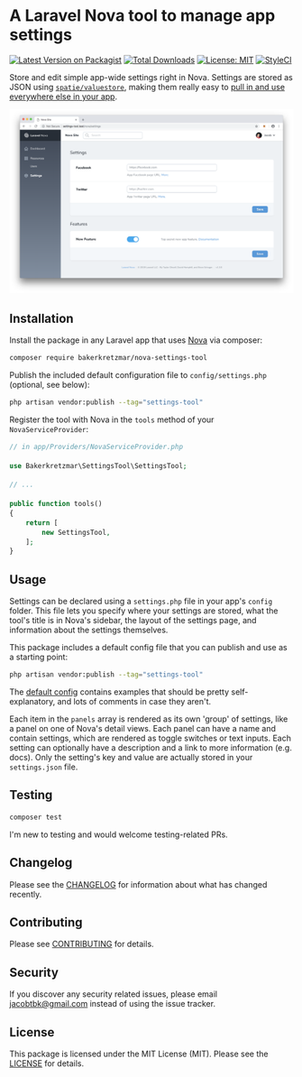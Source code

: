 A Laravel Nova tool to manage app settings
==========================================

[![Latest Version on Packagist](https://img.shields.io/packagist/v/bakerkretzmar/nova-settings-tool.svg?style=flat-square)](https://packagist.org/packages/bakerkretzmar/nova-settings-tool)
[![Total Downloads](https://img.shields.io/packagist/dt/bakerkretzmar/nova-settings-tool.svg?style=flat-square)](https://packagist.org/packages/bakerkretzmar/nova-settings-tool)
[![License: MIT](https://img.shields.io/badge/License-MIT-yellow.svg?style=flat-square)](https://opensource.org/licenses/MIT)
[![StyleCI](https://github.styleci.io/repos/165178010/shield?branch=master)](https://github.styleci.io/repos/165178010)<!-- Coverage?? -->

Store and edit simple app-wide settings right in Nova. Settings are stored as JSON using [`spatie/valuestore`](https://github.com/spatie/valuestore), making them really easy to [pull in and use everywhere else in your app](https://laravel-news.com/global-application-settings).

![Settings Tool screenshot](settings-tool.png)

## Installation

Install the package in any Laravel app that uses [Nova](https://nova.laravel.com) via composer:

```bash
composer require bakerkretzmar/nova-settings-tool
```

Publish the included default configuration file to `config/settings.php` (optional, see below):

```bash
php artisan vendor:publish --tag="settings-tool"
```

Register the tool with Nova in the `tools` method of your `NovaServiceProvider`:

```php
// in app/Providers/NovaServiceProvider.php

use Bakerkretzmar\SettingsTool\SettingsTool;

// ...

public function tools()
{
    return [
        new SettingsTool,
    ];
}
```

## Usage

Settings can be declared using a `settings.php` file in your app's `config` folder. This file lets you specify where your settings are stored, what the tool's title is in Nova's sidebar, the layout of the settings page, and information about the settings themselves.

This package includes a default config file that you can publish and use as a starting point:

```bash
php artisan vendor:publish --tag="settings-tool"
```

The [default config](config/settings.php) contains examples that should be pretty self-explanatory, and lots of comments in case they aren't.

Each item in the `panels` array is rendered as its own 'group' of settings, like a panel on one of Nova's detail views. Each panel can have a name and contain settings, which are rendered as toggle switches or text inputs. Each setting can optionally have a description and a link to more information (e.g. docs). Only the setting's key and value are actually stored in your `settings.json` file.

## Testing

```bash
composer test
```

I'm new to testing and would welcome testing-related PRs.

## Changelog

Please see the [CHANGELOG](CHANGELOG.md) for information about what has changed recently.

## Contributing

Please see [CONTRIBUTING](CONTRIBUTING.md) for details.

## Security

If you discover any security related issues, please email <jacobtbk@gmail.com> instead of using the issue tracker.

## License

This package is licensed under the MIT License (MIT). Please see the [LICENSE](LICENSE.md) for details.
